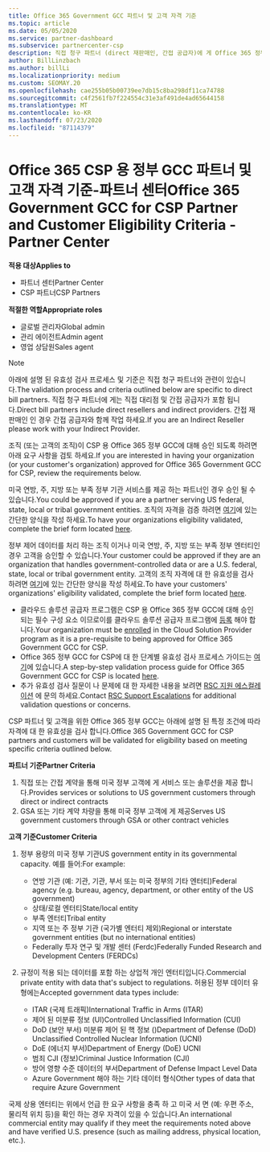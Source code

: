 ```yaml
---
title: Office 365 Government GCC 파트너 및 고객 자격 기준
ms.topic: article
ms.date: 05/05/2020
ms.service: partner-dashboard
ms.subservice: partnercenter-csp
description: 직접 청구 파트너 (direct 재판매인, 간접 공급자)에 게 Office 365 정부 GCC for CSP에 대 한 파트너 및 고객의 유효성을 검사 하는 단계를 알아봅니다.
author: BillLinzbach
ms.author: billLi
ms.localizationpriority: medium
ms.custom: SEOMAY.20
ms.openlocfilehash: cae255b05b00739ee7db15c8ba298df11ca74788
ms.sourcegitcommit: c4f2561fb7f224554c31e3af491de4ad65644158
ms.translationtype: MT
ms.contentlocale: ko-KR
ms.lasthandoff: 07/23/2020
ms.locfileid: "87114379"
---
```

# <a name="office-365-government-gcc-for-csp-partner-and-customer-eligibility-criteria---partner-center"></a><span data-ttu-id="1ed9a-103">Office 365 CSP 용 정부 GCC 파트너 및 고객 자격 기준-파트너 센터</span><span class="sxs-lookup"><span data-stu-id="1ed9a-103">Office 365 Government GCC for CSP Partner and Customer Eligibility Criteria - Partner Center</span></span>

<span data-ttu-id="1ed9a-104">**적용 대상**</span><span class="sxs-lookup"><span data-stu-id="1ed9a-104">**Applies to**</span></span>

- <span data-ttu-id="1ed9a-105">파트너 센터</span><span class="sxs-lookup"><span data-stu-id="1ed9a-105">Partner Center</span></span>
- <span data-ttu-id="1ed9a-106">CSP 파트너</span><span class="sxs-lookup"><span data-stu-id="1ed9a-106">CSP Partners</span></span>

<span data-ttu-id="1ed9a-107">**적절한 역할**</span><span class="sxs-lookup"><span data-stu-id="1ed9a-107">**Appropriate roles**</span></span>

- <span data-ttu-id="1ed9a-108">글로벌 관리자</span><span class="sxs-lookup"><span data-stu-id="1ed9a-108">Global admin</span></span>
- <span data-ttu-id="1ed9a-109">관리 에이전트</span><span class="sxs-lookup"><span data-stu-id="1ed9a-109">Admin agent</span></span>
- <span data-ttu-id="1ed9a-110">영업 상담원</span><span class="sxs-lookup"><span data-stu-id="1ed9a-110">Sales agent</span></span>

>[!NOTE]
><span data-ttu-id="1ed9a-111">아래에 설명 된 유효성 검사 프로세스 및 기준은 직접 청구 파트너와 관련이 있습니다.</span><span class="sxs-lookup"><span data-stu-id="1ed9a-111">The validation process and criteria outlined below are specific to direct bill partners.</span></span> <span data-ttu-id="1ed9a-112">직접 청구 파트너에 게는 직접 대리점 및 간접 공급자가 포함 됩니다.</span><span class="sxs-lookup"><span data-stu-id="1ed9a-112">Direct bill partners include direct resellers and indirect providers.</span></span>  <span data-ttu-id="1ed9a-113">간접 재판매인 인 경우 간접 공급자와 함께 작업 하세요.</span><span class="sxs-lookup"><span data-stu-id="1ed9a-113">If you are an Indirect Reseller please work with your Indirect Provider.</span></span>

<span data-ttu-id="1ed9a-114">조직 (또는 고객의 조직)이 CSP 용 Office 365 정부 GCC에 대해 승인 되도록 하려면 아래 요구 사항을 검토 하세요.</span><span class="sxs-lookup"><span data-stu-id="1ed9a-114">If you are interested in having your organization (or your customer's organization) approved for Office 365 Government GCC for CSP, review the requirements below.</span></span>

<span data-ttu-id="1ed9a-115">미국 연방, 주, 지방 또는 부족 정부 기관 서비스를 제공 하는 파트너인 경우 승인 될 수 있습니다.</span><span class="sxs-lookup"><span data-stu-id="1ed9a-115">You could be approved if you are a partner serving US federal, state, local or tribal government entities.</span></span> <span data-ttu-id="1ed9a-116">조직의 자격을 검증 하려면 [여기](https://products.office.com/government/eligibility-validation?ReqType=CSPPartner)에 있는 간단한 양식을 작성 하세요.</span><span class="sxs-lookup"><span data-stu-id="1ed9a-116">To have your organizations eligibility validated, complete the brief form located [here](https://products.office.com/government/eligibility-validation?ReqType=CSPPartner).</span></span>

<span data-ttu-id="1ed9a-117">정부 제어 데이터를 처리 하는 조직 이거나 미국 연방, 주, 지방 또는 부족 정부 엔터티인 경우 고객을 승인할 수 있습니다.</span><span class="sxs-lookup"><span data-stu-id="1ed9a-117">Your customer could be approved if they are an organization that handles government-controlled data or are a U.S. federal, state, local or tribal government entity.</span></span> <span data-ttu-id="1ed9a-118">고객의 조직 자격에 대 한 유효성을 검사 하려면 [여기](https://products.office.com/government/eligibility-validation?ReqType=CSPCustomer)에 있는 간단한 양식을 작성 하세요.</span><span class="sxs-lookup"><span data-stu-id="1ed9a-118">To have your customers' organizations' eligibility validated, complete the brief form located [here](https://products.office.com/government/eligibility-validation?ReqType=CSPCustomer).</span></span> 

-   <span data-ttu-id="1ed9a-119">클라우드 솔루션 공급자 프로그램은 CSP 용 Office 365 정부 GCC에 대해 승인 되는 필수 구성 요소 이므로이를 클라우드 솔루션 공급자 프로그램에 [등록](https://partnercenter.microsoft.com/partner/cloud-solution-provider) 해야 합니다.</span><span class="sxs-lookup"><span data-stu-id="1ed9a-119">Your organization must be [enrolled](https://partnercenter.microsoft.com/partner/cloud-solution-provider) in the Cloud Solution Provider program as it is a pre-requisite to being approved for Office 365 Government GCC for CSP.</span></span>
-   <span data-ttu-id="1ed9a-120">Office 365 정부 GCC for CSP에 대 한 단계별 유효성 검사 프로세스 가이드는 [여기](https://go.microsoft.com/fwlink/?linkid=2007323)에 있습니다.</span><span class="sxs-lookup"><span data-stu-id="1ed9a-120">A step-by-step validation process guide for Office 365 Government GCC for CSP is located [here](https://go.microsoft.com/fwlink/?linkid=2007323).</span></span>
-   <span data-ttu-id="1ed9a-121">추가 유효성 검사 질문이 나 문제에 대 한 자세한 내용을 보려면 [RSC 지원 에스컬레이션](mailto:usgcce@microsoft.com) 에 문의 하세요.</span><span class="sxs-lookup"><span data-stu-id="1ed9a-121">Contact [RSC Support Escalations](mailto:usgcce@microsoft.com) for additional validation questions or concerns.</span></span>

<span data-ttu-id="1ed9a-122">CSP 파트너 및 고객을 위한 Office 365 정부 GCC는 아래에 설명 된 특정 조건에 따라 자격에 대 한 유효성을 검사 합니다.</span><span class="sxs-lookup"><span data-stu-id="1ed9a-122">Office 365 Government GCC for CSP partners and customers will be validated for eligibility based on meeting specific criteria outlined below.</span></span>

<span data-ttu-id="1ed9a-123">**파트너 기준**</span><span class="sxs-lookup"><span data-stu-id="1ed9a-123">**Partner Criteria**</span></span>
1.  <span data-ttu-id="1ed9a-124">직접 또는 간접 계약을 통해 미국 정부 고객에 게 서비스 또는 솔루션을 제공 합니다.</span><span class="sxs-lookup"><span data-stu-id="1ed9a-124">Provides services or solutions to US government customers through direct or indirect contracts</span></span>
2.  <span data-ttu-id="1ed9a-125">GSA 또는 기타 계약 차량을 통해 미국 정부 고객에 게 제공</span><span class="sxs-lookup"><span data-stu-id="1ed9a-125">Serves US government customers through GSA or other contract vehicles</span></span>

<span data-ttu-id="1ed9a-126">**고객 기준**</span><span class="sxs-lookup"><span data-stu-id="1ed9a-126">**Customer Criteria**</span></span>
1.  <span data-ttu-id="1ed9a-127">정부 용량의 미국 정부 기관</span><span class="sxs-lookup"><span data-stu-id="1ed9a-127">US government entity in its governmental capacity.</span></span> <span data-ttu-id="1ed9a-128">예를 들어:</span><span class="sxs-lookup"><span data-stu-id="1ed9a-128">For example:</span></span>
 
    -  <span data-ttu-id="1ed9a-129">연방 기관 (예: 기관, 기관, 부서 또는 미국 정부의 기타 엔터티)</span><span class="sxs-lookup"><span data-stu-id="1ed9a-129">Federal agency (e.g. bureau, agency, department, or other entity of the US government)</span></span>
    -   <span data-ttu-id="1ed9a-130">상태/로컬 엔터티</span><span class="sxs-lookup"><span data-stu-id="1ed9a-130">State/local entity</span></span> 
    -   <span data-ttu-id="1ed9a-131">부족 엔터티</span><span class="sxs-lookup"><span data-stu-id="1ed9a-131">Tribal entity</span></span>
    -   <span data-ttu-id="1ed9a-132">지역 또는 주 정부 기관 (국가별 엔터티 제외)</span><span class="sxs-lookup"><span data-stu-id="1ed9a-132">Regional or interstate government entities (but no international entities)</span></span>
    -   <span data-ttu-id="1ed9a-133">Federally 투자 연구 및 개발 센터 (Ferdc)</span><span class="sxs-lookup"><span data-stu-id="1ed9a-133">Federally Funded Research and Development Centers (FERDCs)</span></span>

2.  <span data-ttu-id="1ed9a-134">규정이 적용 되는 데이터를 포함 하는 상업적 개인 엔터티입니다.</span><span class="sxs-lookup"><span data-stu-id="1ed9a-134">Commercial private entity with data that's subject to regulations.</span></span> <span data-ttu-id="1ed9a-135">허용된 정부 데이터 유형에는</span><span class="sxs-lookup"><span data-stu-id="1ed9a-135">Accepted government data types include:</span></span> 
    -   <span data-ttu-id="1ed9a-136">ITAR (국제 트래픽)</span><span class="sxs-lookup"><span data-stu-id="1ed9a-136">International Traffic in Arms (ITAR)</span></span>
    -   <span data-ttu-id="1ed9a-137">제어 된 미분류 정보 (UI)</span><span class="sxs-lookup"><span data-stu-id="1ed9a-137">Controlled Unclassified Information (CUI)</span></span>
    -   <span data-ttu-id="1ed9a-138">DoD (보안 부서) 미분류 제어 된 핵 정보 ()</span><span class="sxs-lookup"><span data-stu-id="1ed9a-138">Department of Defense (DoD) Unclassified Controlled Nuclear Information (UCNI)</span></span>
    -   <span data-ttu-id="1ed9a-139">DoE (에너지 부서)</span><span class="sxs-lookup"><span data-stu-id="1ed9a-139">Department of Energy (DoE) UCNI</span></span>
    -   <span data-ttu-id="1ed9a-140">범죄 CJI (정보)</span><span class="sxs-lookup"><span data-stu-id="1ed9a-140">Criminal Justice Information (CJI)</span></span>
    -   <span data-ttu-id="1ed9a-141">방어 영향 수준 데이터의 부서</span><span class="sxs-lookup"><span data-stu-id="1ed9a-141">Department of Defense Impact Level Data</span></span>
    -   <span data-ttu-id="1ed9a-142">Azure Government 해야 하는 기타 데이터 형식</span><span class="sxs-lookup"><span data-stu-id="1ed9a-142">Other types of data that require Azure Government</span></span>

<span data-ttu-id="1ed9a-143">국제 상용 엔터티는 위에서 언급 한 요구 사항을 충족 하 고 미국 서 면 (예: 우편 주소, 물리적 위치 등)을 확인 하는 경우 자격이 있을 수 있습니다.</span><span class="sxs-lookup"><span data-stu-id="1ed9a-143">An international commercial entity may qualify if they meet the requirements noted above and have verified U.S. presence (such as mailing address, physical location, etc.).</span></span>

